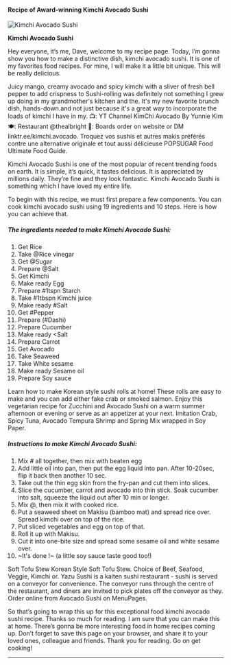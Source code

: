             

#### Recipe of Award-winning Kimchi Avocado Sushi

![Kimchi Avocado Sushi](https://img-global.cpcdn.com/recipes/d0adaf0227a09077/751x532cq70/kimchi-avocado-sushi-recipe-main-photo.jpg)

**Kimchi Avocado Sushi**

Hey everyone, it’s me, Dave, welcome to my recipe page. Today, I’m gonna show you how to make a distinctive dish, kimchi avocado sushi. It is one of my favorites food recipes. For mine, I will make it a little bit unique. This will be really delicious.

Juicy mango, creamy avocado and spicy kimchi with a sliver of fresh bell pepper to add crispness to Sushi-rolling was definitely not something I grew up doing in my grandmother's kitchen and the. It's my new favorite brunch dish, hands-down.and not just because it's a great way to incorporate the loads of kimchi I have in my. 📺: YT Channel KimChi Avocado By Yunnie Kim 🍽: Restaurant @thealbright 🧀: Boards order on website or DM linktr.ee/kimchi.avocado. Troquez vos sushis et autres makis préférés contre une alternative originale et tout aussi délicieuse POPSUGAR Food Ultimate Food Guide.

Kimchi Avocado Sushi is one of the most popular of recent trending foods on earth. It is simple, it’s quick, it tastes delicious. It is appreciated by millions daily. They’re fine and they look fantastic. Kimchi Avocado Sushi is something which I have loved my entire life.

To begin with this recipe, we must first prepare a few components. You can cook kimchi avocado sushi using 19 ingredients and 10 steps. Here is how you can achieve that.

##### The ingredients needed to make Kimchi Avocado Sushi:

1.  Get Rice
2.  Take @Rice vinegar
3.  Get @Sugar
4.  Prepare @Salt
5.  Get Kimchi
6.  Make ready Egg
7.  Prepare #1tspn Starch
8.  Take #1tbspn Kimchi juice
9.  Make ready #Salt
10.  Get #Pepper
11.  Prepare (#Dashi)
12.  Prepare Cucumber
13.  Make ready <Salt
14.  Prepare Carrot
15.  Get Avocado
16.  Take Seaweed
17.  Take White sesame
18.  Make ready Sesame oil
19.  Prepare Soy sauce

Learn how to make Korean style sushi rolls at home! These rolls are easy to make and you can add either fake crab or smoked salmon. Enjoy this vegetarian recipe for Zucchini and Avocado Sushi on a warm summer afternoon or evening or serve as an appetizer at your next. Imitation Crab, Spicy Tuna, Avocado Tempura Shrimp and Spring Mix wrapped in Soy Paper.

##### Instructions to make Kimchi Avocado Sushi:

1.  Mix # all together, then mix with beaten egg
2.  Add little oil into pan, then put the egg liquid into pan. After 10-20sec, flip it back then another 10 sec.
3.  Take out the thin egg skin from the fry-pan and cut them into slices.
4.  Slice the cucumber, carrot and avocado into thin stick. Soak cucumber into salt, squeeze the liquid out after 10 min or longer.
5.  Mix @, then mix it with cooked rice.
6.  Put a seaweed sheet on Makisu (bamboo mat) and spread rice over. Spread kimchi over on top of the rice.
7.  Put sliced vegetables and egg on top of that.
8.  Roll it up with Makisu.
9.  Cut it into one-bite size and spread some sesame oil and white sesame over.
10.  ~It's done !~ (a little soy sauce taste good too!)

Soft Tofu Stew Korean Style Soft Tofu Stew. Choice of Beef, Seafood, Veggie, Kimchi or. Yazu Sushi is a kaiten sushi restaurant - sushi is served on a conveyor for convenience. The conveyor runs through the centre of the restaurant, and diners are invited to pick plates off the conveyor as they. Order online from Avocado Sushi on MenuPages.

So that’s going to wrap this up for this exceptional food kimchi avocado sushi recipe. Thanks so much for reading. I am sure that you can make this at home. There’s gonna be more interesting food in home recipes coming up. Don’t forget to save this page on your browser, and share it to your loved ones, colleague and friends. Thank you for reading. Go on get cooking!

* * *
